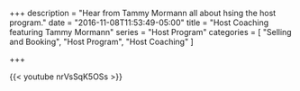 +++
description = "Hear from Tammy Mormann all about hsing the host program."
date = "2016-11-08T11:53:49-05:00"
title = "Host Coaching featuring Tammy Mormann"
series = "Host Program"
categories = [
  "Selling and Booking",
  "Host Program",
  "Host Coaching"
]

+++

{{< youtube nrVsSqK5OSs >}}
